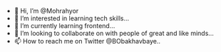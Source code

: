 - 👋 Hi, I’m @Mohrahyor
- 👀 I’m interested in learning tech skills...
- 🌱 I’m currently learning frontend...
- 💞️ I’m looking to collaborate on with people of great and like minds...
- 📫 How to reach me on Twitter @BObakhavbaye..

<!---
Mohrahyor/Mohrahyor is a ✨ special ✨ repository because its `README.md` (this file) appears on your GitHub profile.
You can click the Preview link to take a look at your changes.
--->
